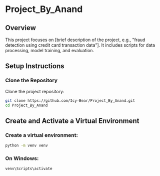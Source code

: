 # Project_By_Anand

## Overview

This project focuses on [brief description of the project, e.g., "fraud detection using credit card transaction data"]. It includes scripts for data processing, model training, and evaluation.

## Setup Instructions

### Clone the Repository

Clone the project repository:

```bash
git clone https://github.com/Icy-Bear/Project_By_Anand.git
cd Project_By_Anand
```

## Create and Activate a Virtual Environment
### Create a virtual environment:

```bash
python -m venv venv
```

### On Windows:
```bash
venv\Scripts\activate
```

